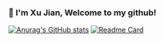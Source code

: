 ### 👋 I'm Xu Jian, Welcome to my github!
[![Anurag's GitHub stats](https://github-readme-stats.vercel.app/api?username=xu8533&show_icons=true&theme=radical)](https://github.com/anuraghazra/github-readme-stats)
[![Readme Card](https://github-readme-stats.vercel.app/api/pin/?username=xu8533&repo=dotfiles)](https://github.com/anuraghazra/github-readme-stats)
<!--
**xu8533/xu8533** is a ✨ _special_ ✨ repository because its `README.md` (this file) appears on your GitHub profile.

Here are some ideas to get you started:

- 🔭 I’m currently working on ...
- 🌱 I’m currently learning Python
- 👯 I’m looking to collaborate on ...
- 🤔 I’m looking for help with ...
- 💬 Ask me about ...
- 📫 How to reach me: 838178533@qq.com
- 😄 Pronouns: ...
- ⚡ Fun fact: ...
-->
